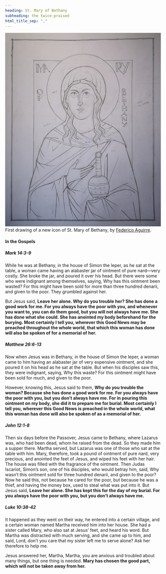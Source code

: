 ```yaml
---
heading: St. Mary of Bethany
subheading: the twice-praised
html_title_sep: ","
---
```


<a href="00.jpg">
  <img src="00.small.jpg" alt="St. Mary of Bethany, the twice-praised - first drawing">
</a>
<div class="caption">First drawing of a new icon of St. Mary of Bethany, by <a
href="https://www.xamist.com/" target="_blank">Federico Aguirre</a>.</div>


#### In the Gospels

##### Mark 14:3-9

While he was at Bethany, in the house of Simon the leper, as he sat at the
table, a woman came having an alabaster jar of ointment of pure nard—very
costly. She broke the jar, and poured it over his head. But there were some who
were indignant among themselves, saying, Why has this ointment been wasted? For
this might have been sold for more than three hundred denarii, and given to the
poor. They grumbled against her.

But Jesus said, **Leave her alone. Why do you trouble her? She has done a good
work for me. For you always have the poor with you, and whenever you want to,
you can do them good, but you will not always have me. She has done what she
could. She has anointed my body beforehand for the burying. Most certainly I
tell you, wherever this Good News may be preached throughout the whole world,
that which this woman has done will also be spoken of for a memorial of her.**


##### Matthew 26:6-13

Now when Jesus was in Bethany, in the house of Simon the leper, a woman came to
him having an alabaster jar of very expensive ointment, and she poured it on
his head as he sat at the table. But when his disciples saw this, they were
indignant, saying, Why this waste? For this ointment might have been sold for
much, and given to the poor.

However, knowing this, Jesus said to them, **Why do you trouble the woman?
Because she has done a good work for me. For you always have the poor with you,
but you don’t always have me. For in pouring this ointment on my body, she did
it to prepare me for burial. Most certainly I tell you, wherever this Good News
is preached in the whole world, what this woman has done will also be spoken of
as a memorial of her.**


##### John 12:1-8

Then six days before the Passover, Jesus came to Bethany, where Lazarus was,
who had been dead, whom he raised from the dead. So they made him a supper
there. Martha served, but Lazarus was one of those who sat at the table with
him. Mary, therefore, took a pound of ointment of pure nard, very precious, and
anointed the feet of Jesus, and wiped his feet with her hair. The house was
filled with the fragrance of the ointment. Then Judas Iscariot, Simon’s son,
one of his disciples, who would betray him, said, Why wasn’t this ointment sold
for three hundred denarii, and given to the poor? Now he said this, not because
    he cared for the poor, but because he was a thief, and having the money
    box, used to steal what was put into it. But Jesus said, **Leave her alone.
    She has kept this for the day of my burial. For you always have the poor
    with you, but you don’t always have me.**


##### Luke 10:38-42

It happened as they went on their way, he entered into a certain village, and a
certain woman named Martha received him into her house. She had a sister called
Mary, who also sat at Jesus’ feet, and heard his word. But Martha was
distracted with much serving, and she came up to him, and said, Lord, don’t you
care that my sister left me to serve alone? Ask her therefore to help me.

Jesus answered her, Martha, Martha, you are anxious and troubled about many
things, but one thing is needed. **Mary has chosen the good part, which will
not be taken away from her.**
